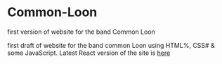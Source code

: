 # Common-Loon
first version of website for the band Common Loon

first draft of website for the band common Loon using HTML%, CSS# & some JavaScript. Latest React version of the site is [here](https://github.com/aholtzman/common-loon-react)
